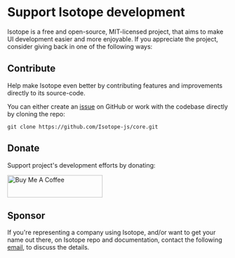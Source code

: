 # Support Isotope development

Isotope is a free and open-source, MIT-licensed project, that aims to make UI development easier and more enjoyable. If you appreciate the project, consider giving back in one of the following ways:

## Contribute

Help make Isotope even better by contributing features and improvements directly to its source-code.

You can either create an [issue](https://github.com/Isotope-js/core/issues) on GitHub or work with the codebase directly by cloning the repo:

```
git clone https://github.com/Isotope-js/core.git
```

## Donate

Support project's development efforts by donating:

<a href="https://www.buymeacoffee.com/areknawo" target="_blank"><img src="https://cdn.buymeacoffee.com/buttons/lato-orange.png" alt="Buy Me A Coffee" style="height: 51px !important;width: 217px !important;" ></a>

## Sponsor

If you're representing a company using Isotope, and/or want to get your name out there, on Isotope repo and documentation, contact the following [email](mailto:areknawo@areknawo.com), to discuss the details.
